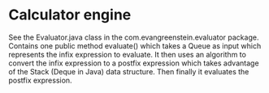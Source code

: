 # Calculator engine

See the Evaluator.java class in the com.evangreenstein.evaluator package. Contains one public method evaluate() which takes a Queue<String> as input which represents the infix expression to evaluate. It then uses an algorithm to convert the infix expression to a postfix expression which takes advantage of the Stack (Deque in Java) data structure. Then finally it evaluates the postfix expression.
